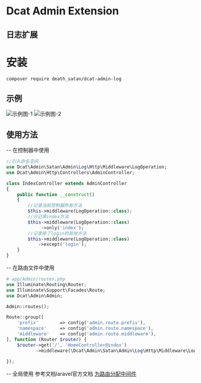 # Dcat Admin Extension
## 日志扩展
# 安装
```shell script
composer require death_satan/dcat-admin-log
```
## 示例
![示例图-1](https://cdn.jsdelivr.net/gh/Death-Satan/cdn@master/test1.png)
![示例图-2](https://cdn.jsdelivr.net/gh/Death-Satan/cdn@master/test2.png)
## 使用方法
-- 在控制器中使用
```php
//引入命名空间
use Dcat\Admin\Satan\Admin\Log\Http\Middleware\LogOperation;
use Dcat\Admin\Http\Controllers\AdminController;

class IndexController extends AdminController
{
    public function __construct() 
    {
        //记录当前控制器所有方法
        $this->middleware(LogOperation::class);
        //只记录index方法 
        $this->middleware(LogOperation::class)
             ->only('index');
        //记录除了login的其他方法
        $this->middleware(LogOperation::class)
            ->except('login');
    }
}
```
-- 在路由文件中使用
```php
# app/Admin/routes.php
use Illuminate\Routing\Router;
use Illuminate\Support\Facades\Route;
use Dcat\Admin\Admin;

Admin::routes();

Route::group([
    'prefix'        => config('admin.route.prefix'),
    'namespace'     => config('admin.route.namespace'),
    'middleware'    => config('admin.route.middleware'),
], function (Router $router) {
    $router->get('/', 'HomeController@index')
           ->middleware(\Dcat\Admin\Satan\Admin\Log\Http\Middleware\LogOperation::class);
    
});
```
-- 全局使用 参考文档laravel官方文档 
[为路由分配中间件](https://learnku.com/docs/laravel/8.x/middleware/9366#2fb6d2)
